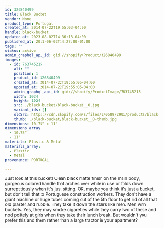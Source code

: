 ```yaml
---
id: 326840499
title: Black Bucket
vendor: None
product_type: Portugal
created_at: 2014-07-22T19:55:03-04:00
handle: black-bucket
updated_at: 2023-08-02T14:36:13-04:00
published_at: 2011-06-02T14:27:00-04:00
tags: ""
status: active
admin_graphql_api_id: gid://shopify/Product/326840499
images:
  - id: 763745215
    alt: ""
    position: 1
    product_id: 326840499
    created_at: 2014-07-22T19:55:05-04:00
    updated_at: 2014-07-22T19:55:05-04:00
    admin_graphql_api_id: gid://shopify/ProductImage/763745215
    width: 1024
    height: 1024
    src: ./black-bucket/black-bucket__0.jpg
    variant_ids: []
    oldSrc: https://cdn.shopify.com/s/files/1/0589/2901/products/black-bucket.jpeg?v=1406073305
    thumb: ./black-bucket/black-bucket__0-thumb.jpg
dimensions: 10.75" x 11"
dimensions_array:
  - 10.75"
  - 11"
materials: Plastic & Metal
materials_array:
  - Plastic
  - Metal
provenance: PORTUGAL

---
```


Just look at this bucket! Clean black matte finish on the main body, gorgeous colored handle that arches over while in use or folds down surreptitiously when it's just sitting. OK, maybe you think it's just a bucket, but don't tell that to Portuguese construction workers. They don't have a giant machine or huge tubes coming out of the 5th floor to get rid of all that old plaster and rubble. They take it down the stairs like men. Men with buckets. Yes, they may smoke cigarettes while they carry two of these and nod politely at girls when they take their lunch break. But wouldn't you prefer this and them rather than a large tractor in your apartment?